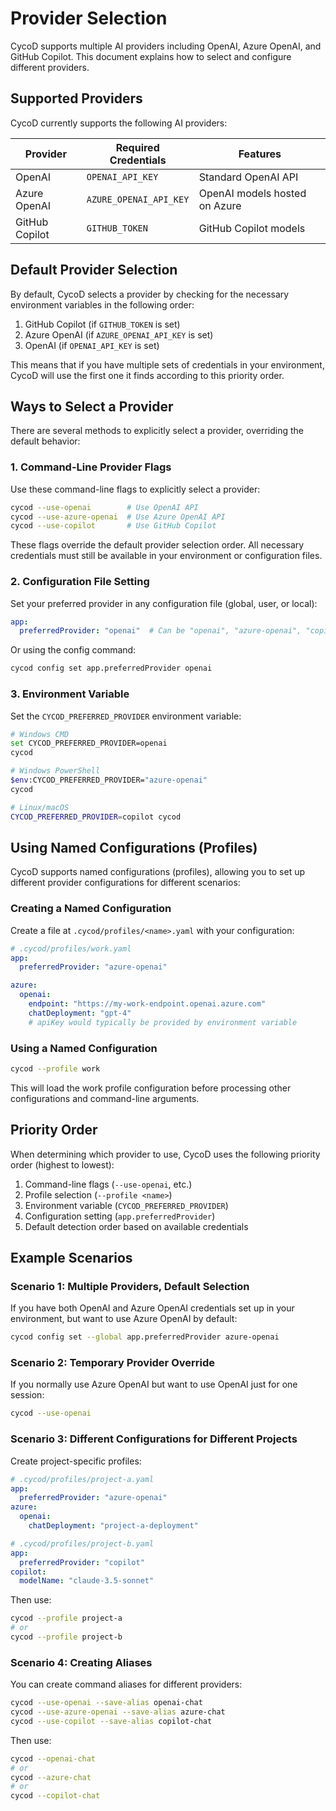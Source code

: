 # Provider Selection

CycoD supports multiple AI providers including OpenAI, Azure OpenAI, and GitHub Copilot. This document explains how to select and configure different providers.

## Supported Providers

CycoD currently supports the following AI providers:

| Provider | Required Credentials | Features |
|----------|---------------------|----------|
| OpenAI | `OPENAI_API_KEY` | Standard OpenAI API |
| Azure OpenAI | `AZURE_OPENAI_API_KEY` | OpenAI models hosted on Azure |
| GitHub Copilot | `GITHUB_TOKEN` | GitHub Copilot models |

## Default Provider Selection

By default, CycoD selects a provider by checking for the necessary environment variables in the following order:

1. GitHub Copilot (if `GITHUB_TOKEN` is set)
2. Azure OpenAI (if `AZURE_OPENAI_API_KEY` is set)
3. OpenAI (if `OPENAI_API_KEY` is set)

This means that if you have multiple sets of credentials in your environment, CycoD will use the first one it finds according to this priority order.

## Ways to Select a Provider

There are several methods to explicitly select a provider, overriding the default behavior:

### 1. Command-Line Provider Flags

Use these command-line flags to explicitly select a provider:

```bash
cycod --use-openai        # Use OpenAI API
cycod --use-azure-openai  # Use Azure OpenAI API
cycod --use-copilot       # Use GitHub Copilot
```

These flags override the default provider selection order. All necessary credentials must still be available in your environment or configuration files.

### 2. Configuration File Setting

Set your preferred provider in any configuration file (global, user, or local):

```yaml
app:
  preferredProvider: "openai"  # Can be "openai", "azure-openai", "copilot"
```

Or using the config command:

```bash
cycod config set app.preferredProvider openai
```

### 3. Environment Variable

Set the `CYCOD_PREFERRED_PROVIDER` environment variable:

```bash
# Windows CMD
set CYCOD_PREFERRED_PROVIDER=openai
cycod

# Windows PowerShell
$env:CYCOD_PREFERRED_PROVIDER="azure-openai"
cycod

# Linux/macOS
CYCOD_PREFERRED_PROVIDER=copilot cycod
```

## Using Named Configurations (Profiles)

CycoD supports named configurations (profiles), allowing you to set up different provider configurations for different scenarios:

### Creating a Named Configuration

Create a file at `.cycod/profiles/<name>.yaml` with your configuration:

```yaml
# .cycod/profiles/work.yaml
app:
  preferredProvider: "azure-openai"

azure:
  openai:
    endpoint: "https://my-work-endpoint.openai.azure.com"
    chatDeployment: "gpt-4"
    # apiKey would typically be provided by environment variable
```

### Using a Named Configuration

```bash
cycod --profile work
```

This will load the work profile configuration before processing other configurations and command-line arguments.

## Priority Order

When determining which provider to use, CycoD uses the following priority order (highest to lowest):

1. Command-line flags (`--use-openai`, etc.)
2. Profile selection (`--profile <name>`)
3. Environment variable (`CYCOD_PREFERRED_PROVIDER`)
4. Configuration setting (`app.preferredProvider`)
5. Default detection order based on available credentials

## Example Scenarios

### Scenario 1: Multiple Providers, Default Selection

If you have both OpenAI and Azure OpenAI credentials set up in your environment, but want to use Azure OpenAI by default:

```bash
cycod config set --global app.preferredProvider azure-openai
```

### Scenario 2: Temporary Provider Override

If you normally use Azure OpenAI but want to use OpenAI just for one session:

```bash
cycod --use-openai
```

### Scenario 3: Different Configurations for Different Projects

Create project-specific profiles:

```yaml
# .cycod/profiles/project-a.yaml
app:
  preferredProvider: "azure-openai"
azure:
  openai:
    chatDeployment: "project-a-deployment"
```

```yaml
# .cycod/profiles/project-b.yaml
app:
  preferredProvider: "copilot"
copilot:
  modelName: "claude-3.5-sonnet"
```

Then use:

```bash
cycod --profile project-a
# or
cycod --profile project-b
```

### Scenario 4: Creating Aliases

You can create command aliases for different providers:

```bash
cycod --use-openai --save-alias openai-chat
cycod --use-azure-openai --save-alias azure-chat
cycod --use-copilot --save-alias copilot-chat
```

Then use:

```bash
cycod --openai-chat
# or 
cycod --azure-chat
# or
cycod --copilot-chat
```